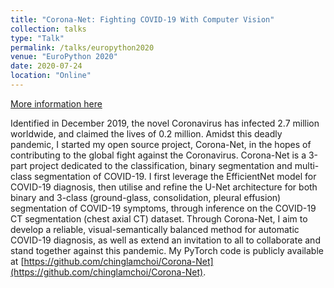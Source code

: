 ```yaml
---
title: "Corona-Net: Fighting COVID-19 With Computer Vision"
collection: talks
type: "Talk"
permalink: /talks/europython2020
venue: "EuroPython 2020"
date: 2020-07-24
location: "Online"
---
```


[More information here](https://ep2020.europython.eu/talks/HeAc9o4-corona-net/)

Identified in December 2019, the novel Coronavirus has infected 2.7 million worldwide, and claimed the lives of 0.2 million. Amidst this deadly pandemic, I started my open source project, Corona-Net, in the hopes of contributing to the global fight against the Coronavirus. Corona-Net is a 3-part project dedicated to the classification, binary segmentation and multi-class segmentation of COVID-19. I first leverage the EfficientNet model for COVID-19 diagnosis, then utilise and refine the U-Net architecture for both binary and 3-class (ground-glass, consolidation, pleural effusion) segmentation of COVID-19 symptoms, through inference on the COVID-19 CT segmentation (chest axial CT) dataset. Through Corona-Net, I aim to develop a reliable, visual-semantically balanced method for automatic COVID-19 diagnosis, as well as extend an invitation to all to collaborate and stand together against this pandemic. My PyTorch code is publicly available at [https://github.com/chinglamchoi/Corona-Net](https://github.com/chinglamchoi/Corona-Net).
